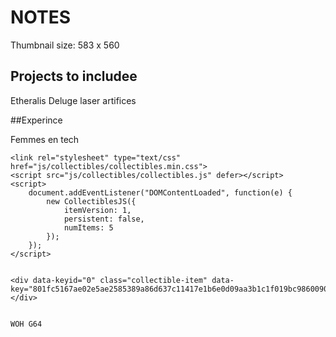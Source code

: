 # NOTES
Thumbnail size: 583 x 560
## Projects to includee

Etheralis
Deluge
laser
artifices



##Experince

Femmes en tech



	<link rel="stylesheet" type="text/css"  href="js/collectibles/collectibles.min.css">
	<script src="js/collectibles/collectibles.js" defer></script>
	<script>
		document.addEventListener("DOMContentLoaded", function(e) {
			new CollectiblesJS({
				itemVersion: 1,
				persistent: false,
				numItems: 5
			});
		});
	</script>


    <div data-keyid="0" class="collectible-item" data-key="801fc5167ae02e5ae2585389a86d637c11417e1b6e0d09aa3b1c1f019bc98600905e5fd45d34a25fa0c0e72d215d01a01584e7052d09cd1a66fbe06fd826c287dfb"></div>


    WOH G64